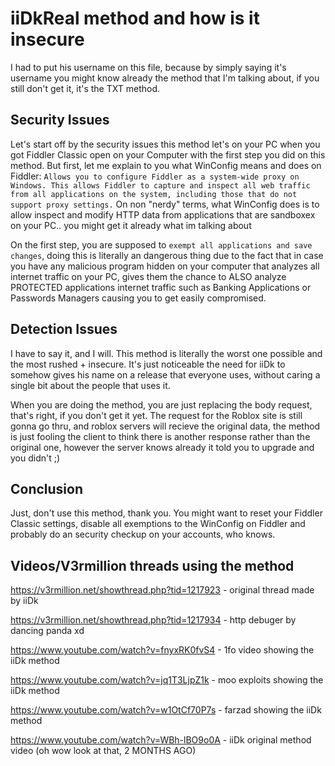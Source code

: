 # iiDkReal method and how is it insecure
I had to put his username on this file, because by simply saying it's username you might know already the method that I'm talking about, if you still don't get it, it's the TXT method.

## Security Issues
Let's start off by the security issues this method let's on your PC when you got Fiddler Classic open on your Computer with the first step you did on this method. But first, let me explain to you what WinConfig means and does on Fiddler: `Allows you to configure Fiddler as a system-wide proxy on Windows. This allows Fiddler to capture and inspect all web traffic from all applications on the system, including those that do not support proxy settings.` On non "nerdy" terms, what WinConfig does is to allow inspect and modify HTTP data from applications that are sandboxex on your PC.. you might get it already what im talking about

On the first step, you are supposed to `exempt all applications and save changes`, doing this is literally an dangerous thing due to the fact that in case you have any malicious program hidden on your computer that analyzes all internet traffic on your PC, gives them the chance to ALSO analyze PROTECTED applications internet traffic such as Banking Applications or Passwords Managers causing you to get easily compromised.

## Detection Issues
I have to say it, and I will. This method is literally the worst one possible and the most rushed + insecure. It's just noticeable the need for iiDk to somehow gives his name on a release that everyone uses, without caring a single bit about the people that uses it.

When you are doing the method, you are just replacing the body request, that's right, if you don't get it yet. The request for the Roblox site is still gonna go thru, and roblox servers will recieve the original data, the method is just fooling the client to think there is another response rather than the original one, however the server knows already it told you to upgrade and you didn't ;)

## Conclusion
Just, don't use this method, thank you. You might want to reset your Fiddler Classic settings, disable all exemptions to the WinConfig on Fiddler and probably do an security checkup on your accounts, who knows.

## Videos/V3rmillion threads using the method
https://v3rmillion.net/showthread.php?tid=1217923 - original thread made by iiDk

https://v3rmillion.net/showthread.php?tid=1217934 - http debuger by dancing panda xd


https://www.youtube.com/watch?v=fnyxRK0fvS4 - 1fo video showing the iiDk method

https://www.youtube.com/watch?v=jq1T3LjpZ1k - moo exploits showing the iiDk method

https://www.youtube.com/watch?v=w1OtCf70P7s - farzad showing the iiDk method

https://www.youtube.com/watch?v=WBh-lBO9o0A - iiDk original method video (oh wow look at that, 2 MONTHS AGO)
